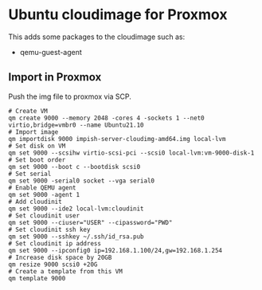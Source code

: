 # Ubuntu cloudimage for Proxmox

This adds some packages to the cloudimage such as:

- qemu-guest-agent

## Import in Proxmox

Push the img file to proxmox via SCP.
```
# Create VM
qm create 9000 --memory 2048 -cores 4 -sockets 1 --net0 virtio,bridge=vmbr0 --name Ubuntu21.10
# Import image
qm importdisk 9000 impish-server-cloudimg-amd64.img local-lvm
# Set disk on VM
qm set 9000 --scsihw virtio-scsi-pci --scsi0 local-lvm:vm-9000-disk-1
# Set boot order
qm set 9000 --boot c --bootdisk scsi0
# Set serial
qm set 9000 -serial0 socket --vga serial0
# Enable QEMU agent
qm set 9000 -agent 1
# Add cloudinit
qm set 9000 --ide2 local-lvm:cloudinit
# Set cloudinit user
qm set 9000 --ciuser="USER" --cipassword="PWD"
# Set cloudinit ssh key
qm set 9000 --sshkey ~/.ssh/id_rsa.pub
# Set cloudinit ip address
qm set 9000 --ipconfig0 ip=192.168.1.100/24,gw=192.168.1.254
# Increase disk space by 20GB
qm resize 9000 scsi0 +20G
# Create a template from this VM
qm template 9000
```
